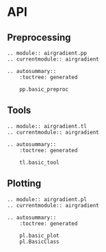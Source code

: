 # API

## Preprocessing

```{eval-rst}
.. module:: airgradient.pp
.. currentmodule:: airgradient

.. autosummary::
    :toctree: generated

    pp.basic_preproc
```

## Tools

```{eval-rst}
.. module:: airgradient.tl
.. currentmodule:: airgradient

.. autosummary::
    :toctree: generated

    tl.basic_tool
```

## Plotting

```{eval-rst}
.. module:: airgradient.pl
.. currentmodule:: airgradient

.. autosummary::
    :toctree: generated

    pl.basic_plot
    pl.BasicClass
```
